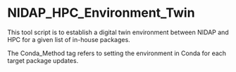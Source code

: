 # NIDAP_HPC_Environment_Twin
This tool script is to establish a digital twin environment between NIDAP and HPC for a given list of in-house packages.

The Conda_Method tag refers to setting the environment in Conda for each target package updates.



